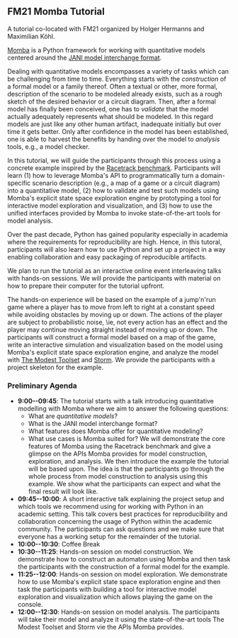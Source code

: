 ## FM21 Momba Tutorial
A tutorial co-located with FM21 organized by Holger Hermanns and Maximilian Köhl.

[Momba](https://momba.dev) is a Python framework for working with quantitative models centered around the [JANI model interchange format](https://jani-spec.org).

Dealing with quantitative models encompasses a variety of tasks which can be challenging from time to time.
Everything starts with the *construction* of a formal model or a family thereof.
Often a textual or other, more formal, description of the scenario to be modeled already exists, such as a rough sketch of the desired behavior or a circuit diagram.
Then, after a formal model has finally been conceived, one has to *validate* that the model actually adequately represents what should be modeled.
In this regard models are just like any other human artifact, inadequate initially but over time it gets better.
Only after confidence in the model has been established, one is able to harvest the benefits by handing over the model to *analysis* tools, e.g., a model checker.

In this tutorial, we will guide the participants through this process using a concrete example inspired by the [Racetrack benchmark](https://racetrack.perspicuous-computing.science/).
Participants will learn (1) how to leverage Momba's API to programmatically turn a domain-specific scenario description (e.g., a map of a game or a circuit diagram) into a quantitative model, (2) how to validate and test such models using Momba's explicit state space exploration engine by prototyping a tool for interactive model exploration and visualization, and (3) how to use the unified interfaces provided by Momba to invoke state-of-the-art tools for model analysis.

Over the past decade, Python has gained popularity especially in academia where the requirements for reproducibility are high.
Hence, in this tutoral, participants will also learn how to use Python and set up a project in a way enabling collaboration and easy packaging of reproducible artifacts.

We plan to run the tutorial as an interactive online event interleaving talks with hands-on sessions.
We will provide the participants with material on how to prepare their computer for the tutorial upfront.

The hands-on experience will be based on the example of a jump'n'run game where a player has to move from left to right at a constant speed while avoiding obstacles by moving up or down.
The actions of the player are subject to probabilistic noise, \ie, not every action has an effect and the player may continue moving straight instead of moving up or down.
The participants will construct a formal model based on a map of the game, write an interactive simulation and visualization based on the model using Momba's explicit state space exploration engine, and analyze the model with [The Modest Toolset](https://modestchecker.org) and [Storm](https://www.stormchecker.org/).
We provide the participants with a project skeleton for the example.


### Preliminary Agenda

- **9:00--09:45**: The tutorial starts with a talk introducing quantitative modelling with Momba where we aim to answer the following questions:
    - What are *quantitative models*?
    - What is the JANI model interchange format?
    - What features does Momba offer for quantitative modeling?
    - What use cases is Momba suited for?
  We will demonstrate the core features of Momba using the Racetrack benchmark and give a glimpse on the APIs Momba provides for model construction, exploration, and analysis.
  We then introduce the example the tutorial will be based upon.
  The idea is that the participants go through the whole process from model construction to analysis using this example.
  We show what the participants can expect and what the final result will look like.
- **09:45--10:00**: A short interactive talk explaining the project setup and which tools we recommend using for working with Python in an academic setting.
  This talk covers best practices for reproducibility and collaboration concerning the usage of Python within the academic community.
  The participants can ask questions and we make sure that everyone has a working setup for the remainder of the tutorial.
- **10:00--10:30**: Coffee Break
- **10:30--11:25**: Hands-on session on model construction.
  We demonstrate how to construct an automaton using Momba and then task the participants with the construction of a formal model for the example.
- **11:25--12:00**: Hands-on session on model exploration.
  We demonstrate how to use Momba's explicit state space exploration engine and then task the participants with building a tool for interactive model exploration and visualization which allows playing the game on the console.
- **12:00--12:30**: Hands-on session on model analysis.
  The participants will take their model and analyze it using the state-of-the-art tools The Modest Toolset and Storm vie the APIs Momba provides.


